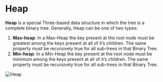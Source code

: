 # Heap

**Heap** is a special Three-based data structure in which the tree is a complete binary tree.  Generally, Heap can be one of two types:
 1. **Max-heap**: In a Max-Heap the key present at the root node must be greatest among the keys present at all of it’s children. The same property must be recursively true for all sub-trees in that Binary Tree.
 2. **Min-heap**: In a Min-Heap the key present at the root node must be minimum among the keys present at all of it’s children. The same property must be recursively true for all sub-trees in that Binary Tree.

![Heap](https://www.geeksforgeeks.org/wp-content/uploads/MinHeapAndMaxHeap.png "Heap") 